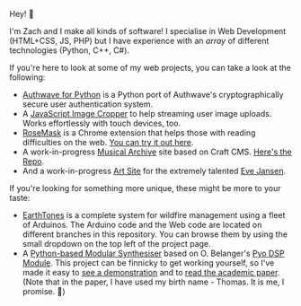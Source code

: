 <!---

- 👋 Hi, I’m @Zach-Clare
- 👀 I’m interested in ...
- 🌱 I’m currently learning ...
- 💞️ I’m looking to collaborate on ...
- 📫 How to reach me ...


Zach-Clare/Zach-Clare is a ✨ special ✨ repository because its `README.md` (this file) appears on your GitHub profile.
You can click the Preview link to take a look at your changes.
--->

Hey! 🌱

I'm Zach and I make all kinds of software! I specialise in Web Development (HTML+CSS, JS, PHP) but I have experience with an _array_ of different technologies (Python, C++, C#).

If you're here to look at some of my web projects, you can take a look at the following:
- [Authwave for Python](https://github.com/Authwave/python-client) is a Python port of Authwave's cryptographically secure user authentication system.
- A [JavaScript Image Cropper](https://github.com/Zach-Clare/js-image-cropper) to help streaming user image uploads. Works effortlessly with touch devices, too.
- [RoseMask](https://github.com/Zach-Clare/rosemask) is a Chrome extension that helps those with reading difficulties on the web. [You can try it out here](https://chrome.google.com/webstore/detail/rosemask/kijieflhjgpcjmnnoiiaimiffoaignjh).
- A work-in-progress [Musical Archive](https://musicalarchive.helixsoftware.uk) site based on Craft CMS. [Here's the Repo](https://github.com/Zach-Clare/musicalarchive).
- And a work-in-progress [Art Site](https://github.com/Zach-Clare/evejansenart) for the extremely talented [Eve Jansen](https://www.instagram.com/evejansenart/).

If you're looking for something more unique, these might be more to your taste:
- [EarthTones](https://github.com/eliot-chill/earthtones) is a complete system for wildfire management using a fleet of Arduinos. The Arduino code and the Web code are located on different branches in this repository. You can browse them by using the small dropdown on the top left of the project page.
- A [Python-based Modular Synthesiser](https://github.com/Zach-Clare/uol_final_year) based on O. Belanger's [Pyo DSP Module](https://github.com/belangeo/pyo). This project can be finnicky to get working yourself, so I've made it easy to [see a demonstration](https://youtu.be/T2GpbmC3jq8) and to [read the academic paper](https://github.com/Zach-Clare/uol_final_year/blob/main/Project%20Report.pdf). (Note that in the paper, I have used my birth name - Thomas. It is me, I promise. 🙌)
